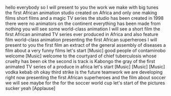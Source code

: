 
hello everybody so I will present to you
the work we make with big tunes the
first African animation studio created
on Africa and only one making films
short films and a magic TV series the
studio has been created in 1998 there
were no animators on the continent
everything has been made from nothing
you will see some world-class animation
I will see a short film the first
African animated TV series ever produced
in Africa and also feature film
world-class animation presenting the
first African superheroes I will present
to you the first film an extract of the
general assembly of diseases a film
about a very funny films let&#39;s start
[Music]
good people of contaminobo welcome
[Music]
welcome to the courtyard of chief
tuberculosis whose cruelty has been ok
the second is track is Kabongo the gray
of the first animated TV series of a
produce in africa let&#39;s start
[Music]
[Music]
[Music]
vodka kebab oh okay
third strike is the future teamwork we
are developing right now presenting the
first African superheroes and the film
about soccer we will see maybe for the
for the soccer world cup let&#39;s start of
the pictures
sucker
yeah
[Applause]
